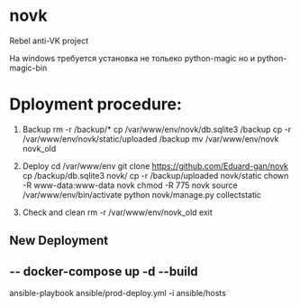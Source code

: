 # novk
Rebel anti-VK project

На windows требуется установка не тольеко python-magic но и python-magic-bin



# Dployment procedure:

1) Backup
rm -r /backup/*
cp /var/www/env/novk/db.sqlite3 /backup
cp -r /var/www/env/novk/static/uploaded /backup
mv /var/www/env/novk novk_old

2) Deploy
cd /var/www/env
git clone https://github.com/Eduard-gan/novk
cp /backup/db.sqlite3 novk/
cp -r /backup/uploaded novk/static
chown -R www-data:www-data novk
chmod -R 775 novk
source /var/www/env/bin/activate
python novk/manage.py collectstatic

3) Check and clean
rm -r /var/www/env/novk_old
exit

## New Deployment
 -- 
docker-compose up -d --build
 --
ansible-playbook ansible/prod-deploy.yml -i ansible/hosts
